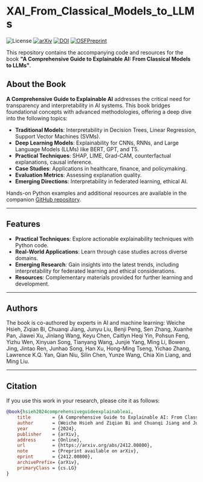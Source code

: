 # XAI_From_Classical_Models_to_LLMs

![License](https://img.shields.io/badge/License-MIT-green)
[![arXiv](https://img.shields.io/badge/arXiv-2412.00800-B31B1B.svg)](https://arxiv.org/abs/2412.00800)
[![DOI](https://img.shields.io/badge/DOI-10.48550/arXiv.2412.00800-blue)](https://doi.org/10.48550/arXiv.2412.00800)
[![OSFPreprint](https://img.shields.io/badge/OSFPreprint-wbk36-orange)](https://doi.org/10.31219/osf.io/wbk36)

This repository contains the accompanying code and resources for the book **"A Comprehensive Guide to Explainable AI: From Classical Models to LLMs"**.

## About the Book

**A Comprehensive Guide to Explainable AI** addresses the critical need for transparency and interpretability in AI systems. This book bridges foundational concepts with advanced methodologies, offering a deep dive into the following topics:

- **Traditional Models**: Interpretability in Decision Trees, Linear Regression, Support Vector Machines (SVMs).
- **Deep Learning Models**: Explainability for CNNs, RNNs, and Large Language Models (LLMs) like BERT, GPT, and T5.
- **Practical Techniques**: SHAP, LIME, Grad-CAM, counterfactual explanations, causal inference.
- **Case Studies**: Applications in healthcare, finance, and policymaking.
- **Evaluation Metrics**: Assessing explanation quality.
- **Emerging Directions**: Interpretability in federated learning, ethical AI.

Hands-on Python examples and additional resources are available in the companion [GitHub repository](#).

---

## Features

- **Practical Techniques**: Explore actionable explainability techniques with Python code.
- **Real-World Applications**: Learn through case studies across diverse domains.
- **Emerging Research**: Gain insights into the latest trends, including interpretability for federated learning and ethical considerations.
- **Resources**: Complementary materials provided for further learning and development.

---

## Authors

The book is co-authored by experts in AI and machine learning:
Weiche Hsieh, Ziqian Bi, Chuanqi Jiang, Junyu Liu, Benji Peng, Sen Zhang, Xuanhe Pan, Jiawei Xu, Jinlang Wang, Keyu Chen, Caitlyn Heqi Yin, Pohsun Feng, Yizhu Wen, Xinyuan Song, Tianyang Wang, Junjie Yang, Ming Li, Bowen Jing, Jintao Ren, Junhao Song, Han Xu, Hong-Ming Tseng, Yichao Zhang, Lawrence K.Q. Yan, Qian Niu, Silin Chen, Yunze Wang, Chia Xin Liang, and Ming Liu.

---

## Citation

If you use this work in your research, please cite it as follows:

```bibtex
@book{hsieh2024comprehensiveguideexplainableai,
    title        = {A Comprehensive Guide to Explainable AI: From Classical Models to LLMs},
    author       = {Weiche Hsieh and Ziqian Bi and Chuanqi Jiang and Junyu Liu and Benji Peng and Sen Zhang and Xuanhe Pan and Jiawei Xu and Jinlang Wang and Keyu Chen and Caitlyn Heqi Yin and Pohsun Feng and Yizhu Wen and Xinyuan Song and Tianyang Wang and Junjie Yang and Ming Li and Bowen Jing and Jintao Ren and Junhao Song and Han Xu and Hong-Ming Tseng and Yichao Zhang and Lawrence K. Q. Yan and Qian Niu and Silin Chen and Yunze Wang and Chia Xin Liang and Ming Liu},
    year         = {2024},
    publisher    = {arXiv},
    address      = {Online},
    url          = {https://arxiv.org/abs/2412.00800},
    note         = {Preprint available on arXiv},
    eprint       = {2412.00800},
    archivePrefix= {arXiv},
    primaryClass = {cs.LG}
}
```

